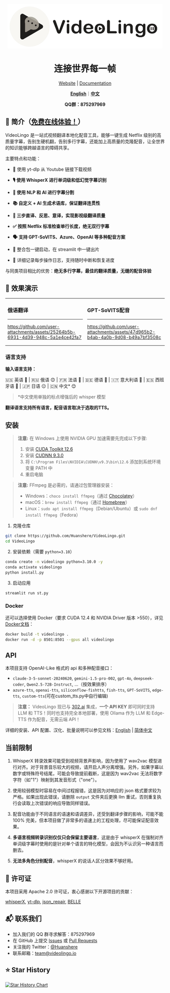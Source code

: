 <div align="center">

<img src="/docs/logo.png" alt="VideoLingo Logo" height="140">

# 连接世界每一帧

[Website](https://videolingo.io) | [Documentation](https://docs.videolingo.io/docs/start)

[**English**](/README.md)｜[**中文**](/i18n/README.zh.md)

**QQ群：875297969**

</div>

## 🌟 简介（[免费在线体验！](https://videolingo.io)）

VideoLingo 是一站式视频翻译本地化配音工具，能够一键生成 Netflix 级别的高质量字幕，告别生硬机翻，告别多行字幕，还能加上高质量的克隆配音，让全世界的知识能够跨越语言的障碍共享。

主要特点和功能：
- 🎥 使用 yt-dlp 从 Youtube 链接下载视频

- **🎙️ 使用 WhisperX 进行单词级和低幻觉字幕识别**

- **📝 使用 NLP 和 AI 进行字幕分割**

- **📚 自定义 + AI 生成术语库，保证翻译连贯性**

- **🔄 三步直译、反思、意译，实现影视级翻译质量**

- **✅ 按照 Netflix 标准检查单行长度，绝无双行字幕**

- **🗣️ 支持 GPT-SoVITS、Azure、OpenAI 等多种配音方案**

- 🚀 整合包一键启动，在 streamlit 中一键出片

- 📝 详细记录每步操作日志，支持随时中断和恢复进度

与同类项目相比的优势：**绝无多行字幕，最佳的翻译质量，无缝的配音体验**

## 🎥 效果演示

<table>
<tr>
<td width="50%">

### 俄语翻译
---
https://github.com/user-attachments/assets/25264b5b-6931-4d39-948c-5a1e4ce42fa7

</td>
<td width="50%">

### GPT-SoVITS配音
---
https://github.com/user-attachments/assets/47d965b2-b4ab-4a0b-9d08-b49a7bf3508c

</td>
</tr>
</table>

### 语言支持

**输入语言支持：**

🇺🇸 英语 🤩  |  🇷🇺 俄语 😊  |  🇫🇷 法语 🤩  |  🇩🇪 德语 🤩  |  🇮🇹 意大利语 🤩  |  🇪🇸 西班牙语 🤩  |  🇯🇵 日语 😐  |  🇨🇳 中文* 😊

> *中文使用单独的标点增强后的 whisper 模型

**翻译语言支持所有语言，配音语言取决于选取的TTS。**

## 安装

> **注意:** 在 Windows 上使用 NVIDIA GPU 加速需要先完成以下步骤:
> 1. 安装 [CUDA Toolkit 12.6](https://developer.download.nvidia.com/compute/cuda/12.6.0/local_installers/cuda_12.6.0_560.76_windows.exe)
> 2. 安装 [CUDNN 9.3.0](https://developer.download.nvidia.com/compute/cudnn/9.3.0/local_installers/cudnn_9.3.0_windows.exe)
> 3. 将 `C:\Program Files\NVIDIA\CUDNN\v9.3\bin\12.6` 添加到系统环境变量 PATH 中
> 4. 重启电脑

> **注意:** FFmpeg 是必需的，请通过包管理器安装：
> - Windows：```choco install ffmpeg```（通过 [Chocolatey](https://chocolatey.org/)）
> - macOS：```brew install ffmpeg```（通过 [Homebrew](https://brew.sh/)）
> - Linux：```sudo apt install ffmpeg```（Debian/Ubuntu）或 ```sudo dnf install ffmpeg```（Fedora）

1. 克隆仓库

```bash
git clone https://github.com/Huanshere/VideoLingo.git
cd VideoLingo
```

2. 安装依赖（需要 `python=3.10`）

```bash
conda create -n videolingo python=3.10.0 -y
conda activate videolingo
python install.py
```

3. 启动应用

```bash
streamlit run st.py
```

### Docker
还可以选择使用 Docker（要求 CUDA 12.4 和 NVIDIA Driver 版本 >550），详见[Docker文档](/docs/pages/docs/docker.zh-CN.md)：

```bash
docker build -t videolingo .
docker run -d -p 8501:8501 --gpus all videolingo
```

## API
本项目支持 OpenAI-Like 格式的 api 和多种配音接口：
- `claude-3-5-sonnet-20240620`, `gemini-1.5-pro-002`, `gpt-4o`, `deepseek-coder`, `Qwen2.5-72B-Instruct`, ...（按效果排序）
- `azure-tts`, `openai-tts`, `siliconflow-fishtts`, `fish-tts`, `GPT-SoVITS`, `edge-tts`, `custom-tts`(可在custom_tts.py中自行编辑)

> **注意：** VideoLingo 现已与 [302.ai](https://gpt302.saaslink.net/C2oHR9) 集成，**一个 API KEY** 即可同时支持 LLM 和 TTS！同时也支持完全本地部署，使用 Ollama 作为 LLM 和 Edge-TTS 作为配音，无需云端 API！

详细的安装、API 配置、汉化、批量说明可以参见文档：[English](/docs/pages/docs/start.en-US.md) | [简体中文](/docs/pages/docs/start.zh-CN.md)

## 当前限制
1. WhisperX 转录效果可能受到视频背景声影响，因为使用了 wav2vac 模型进行对齐。对于背景音乐较大的视频，请开启人声分离增强。另外，如果字幕以数字或特殊符号结尾，可能会导致提前截断，这是因为 wav2vac 无法将数字字符（如"1"）映射到其发音形式（"one"）。

2. 使用较弱模型时容易在中间过程报错，这是因为对响应的 json 格式要求较为严格。如果出现此错误，请删除 `output` 文件夹后更换 llm 重试，否则重复执行会读取上次错误的响应导致同样错误。

3. 配音功能由于不同语言的语速和语调差异，还受到翻译步骤的影响，可能不能 100% 完美，但本项目做了非常多的语速上的工程处理，尽可能保证配音效果。

4. **多语言视频转录识别仅仅只会保留主要语言**，这是由于 whisperX 在强制对齐单词级字幕时使用的是针对单个语言的特化模型，会因为不认识另一种语言而删去。

5. **无法多角色分别配音**，whisperX 的说话人区分效果不够好用。

## 📄 许可证

本项目采用 Apache 2.0 许可证，衷心感谢以下开源项目的贡献：

[whisperX](https://github.com/m-bain/whisperX), [yt-dlp](https://github.com/yt-dlp/yt-dlp), [json_repair](https://github.com/mangiucugna/json_repair), [BELLE](https://github.com/LianjiaTech/BELLE)

## 📬 联系我们

- 加入我们的 QQ 群寻求解答：875297969
- 在 GitHub 上提交 [Issues](https://github.com/Huanshere/VideoLingo/issues) 或 [Pull Requests](https://github.com/Huanshere/VideoLingo/pulls)
- 关注我的 Twitter：[@Huanshere](https://twitter.com/Huanshere)
- 联系邮箱：team@videolingo.io

## ⭐ Star History

[![Star History Chart](https://api.star-history.com/svg?repos=Huanshere/VideoLingo&type=Timeline)](https://star-history.com/#Huanshere/VideoLingo&Timeline)